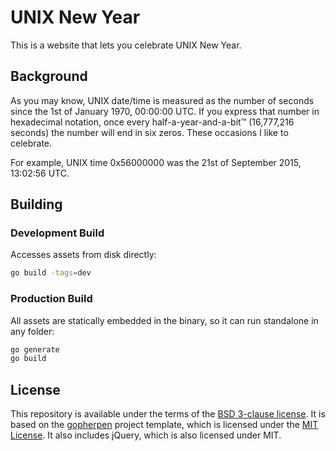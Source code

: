 # UNIX New Year

This is a website that lets you celebrate UNIX New Year.

## Background

As you may know, UNIX date/time is measured as the number of seconds since the 1st of January 1970, 00:00:00 UTC. If you express that number in hexadecimal notation, once every half-a-year-and-a-bit™ (16,777,216 seconds) the number will end in six zeros. These occasions I like to celebrate.

For example, UNIX time 0x56000000 was the 21st of September 2015, 13:02:56 UTC.

## Building

### Development Build

Accesses assets from disk directly:

```bash
go build -tags=dev
```

### Production Build

All assets are statically embedded in the binary, so it can run standalone in any folder:

```bash
go generate
go build
```

## License

This repository is available under the terms of the [BSD 3-clause license](https://opensource.org/licenses/BSD-3-Clause).
It is based on the [gopherpen](https://github.com/gopherjs/gopherpen) project template, which is licensed under the [MIT License](https://opensource.org/licenses/MIT). It also includes jQuery, which is also licensed under MIT.
